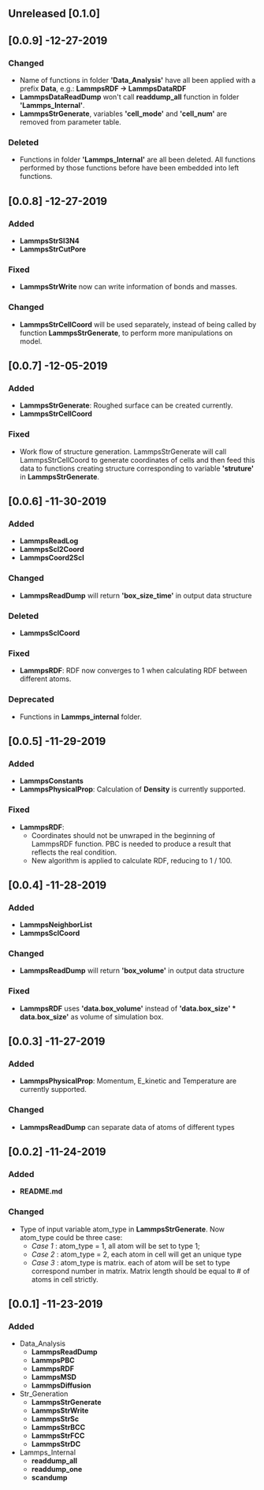 ## Unreleased [0.1.0]

## [0.0.9] -12-27-2019

### Changed

- Name of functions in folder **'Data_Analysis'** have all been applied with a prefix **Data**, e.g.: **LammpsRDF -> LammpsDataRDF**
- **LammpsDataReadDump** won't call **readdump_all** function in folder **'Lammps_Internal'**.
- **LammpsStrGenerate**, variables **'cell_mode'** and **'cell_num'** are  removed from parameter table.

### Deleted

- Functions in folder **'Lammps_Internal'** are all been deleted. All functions performed by those functions before have been embedded into left functions.

## [0.0.8] -12-27-2019

### Added

- **LammpsStrSI3N4**
- **LammpsStrCutPore**

### Fixed

- **LammpsStrWrite** now can write information of bonds and masses.

### Changed

- **LammpsStrCellCoord** will be used separately, instead of being called by function **LammpsStrGenerate**, to perform more manipulations on model.

## [0.0.7] -12-05-2019

### Added

- **LammpsStrGenerate**: Roughed surface can be created currently.
- **LammpsStrCellCoord**

### Fixed

- Work flow of structure generation. LammpsStrGenerate will call LammpsStrCellCoord to generate coordinates of cells and then feed this data to functions creating structure corresponding to variable **'struture'** in **LammpsStrGenerate**.

## [0.0.6] -11-30-2019

### Added

- **LammpsReadLog**
- **LammpsScl2Coord**
- **LammpsCoord2Scl**

### Changed

- **LammpsReadDump** will return **'box_size_time'** in output data structure

### Deleted

- **LammpsSclCoord**

### Fixed

- **LammpsRDF**: RDF now converges to 1 when calculating RDF between different atoms.

### Deprecated

- Functions in **Lammps_internal** folder.

## [0.0.5] -11-29-2019

### Added

- **LammpsConstants**
- **LammpsPhysicalProp**: Calculation of **Density** is currently supported.

### Fixed

- **LammpsRDF**:
   - Coordinates should not be unwraped in the beginning of LammpsRDF function. PBC is needed to produce a result that reflects the real condition.
   - New algorithm is applied to calculate RDF, reducing to 1 / 100.


## [0.0.4] -11-28-2019

### Added

- **LammpsNeighborList**
- **LammpsSclCoord**

### Changed

- **LammpsReadDump** will return **'box_volume'** in output data structure

### Fixed

- **LammpsRDF** uses **'data.box_volume'** instead of **'data.box_size' * data.box_size'** as volume of simulation box.

## [0.0.3] -11-27-2019

### Added

- **LammpsPhysicalProp**: Momentum, E_kinetic and Temperature are currently supported.

### Changed

- **LammpsReadDump** can separate data of atoms of different types

## [0.0.2] -11-24-2019

### Added

- **README.md**

### Changed
- Type of input variable atom_type in **LammpsStrGenerate**. Now atom_type could be three case:
   - *Case 1* : atom_type = 1, all atom will be set to type 1;
   - *Case 2* : atom_type = 2, each atom in cell will get an unique type
   - *Case 3* : atom_type is matrix. each of atom will be set to type correspond number in matrix. Matrix length should be equal to # of atoms in cell strictly.

## [0.0.1] -11-23-2019

### Added

- Data_Analysis
   - **LammpsReadDump**
   - **LammpsPBC**
   - **LammpsRDF**
   - **LammpsMSD**
   - **LammpsDiffusion**
- Str_Generation
   - **LammpsStrGenerate**
   - **LammpsStrWrite**
   - **LammpsStrSc**
   - **LammpsStrBCC**
   - **LammpsStrFCC**
   - **LammpsStrDC**
- Lammps_Internal
   - **readdump_all**
   - **readdump_one**
   - **scandump**
